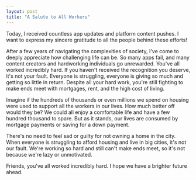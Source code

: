 ```yaml
---
layout: post
title: "A Salute to All Workers"
---
```


Today, I received countless app updates and platform content pushes. I want to express my sincere gratitude to all the people behind these efforts!

After a few years of navigating the complexities of society, I've come to deeply appreciate how challenging life can be. So many apps fail, and many content creators and hardworking individuals go unrewarded. You've all worked incredibly hard. If you haven't received the recognition you deserve, it's not your fault. Everyone is struggling, everyone is giving so much and getting so little in return. Despite all your hard work, you're still fighting to make ends meet with mortgages, rent, and the high cost of living.

Imagine if the hundreds of thousands or even millions we spend on housing were used to support all the workers in our lives. How much better off would they be? We could all enjoy a comfortable life and have a few hundred thousand to spare. But as it stands, our lives are consumed by mortgage payments or saving for a down payment.

There's no need to feel sad or guilty for not owning a home in the city. When everyone is struggling to afford housing and live in big cities, it's not our fault. We're working so hard and still can't make ends meet, so it's not because we're lazy or unmotivated. 

Friends, you've all worked incredibly hard. I hope we have a brighter future ahead.


